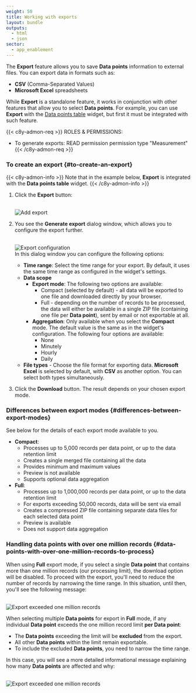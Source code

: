 ```yaml
---
weight: 50
title: Working with exports
layout: bundle
outputs:
  - html
  - json
sector:
  - app_enablement
---
```


The **Export** feature allows you to save **Data points** information to external files. You can export data in formats such as:

- **CSV** (Comma-Separated Values)
- **Microsoft Excel** spreadsheets

While **Export** is a standalone feature, it works in conjunction with other features that allow you to select **Data points**. For example, you can use **Export** with the [Data points table](/cockpit/widgets-collection/#data-point-table) widget, but first it must be integrated with such feature.

{{< c8y-admon-req >}}
ROLES & PERMISSIONS:

- To generate exports: READ permission permission type "Measurement"
{{< /c8y-admon-req >}}

### To create an export {#to-create-an-export}

{{< c8y-admon-info >}}
Note that in the example below, **Export** is integrated with the **Data points table** widget.
{{< /c8y-admon-info >}}

1. Click the **Export** button:

   <br>![Add export](/images/users-guide/cockpit/cockpit-exports-button.png)<br>

2. You see the **Generate export** dialog window, which allows you to configure the export further. 

   <br>![Export configuration](/images/users-guide/cockpit/cockpit-exports-configuration.png)<br>
   In this dialog window you can configure the following options:

   - **Time range**: Select the time range for your export. By default, it uses the same time range as configured in the widget's settings.
   - **Data scope**
     - **Export mode**: The following two options are available:
       - Compact (selected by default) - all data will be exported to one file and downloaded directly by your browser.
       - Full - depending on the number of records to be processed, the data will either be available in a single ZIP file (containing one file per **Data point**), sent by email or not exportable at all.
     - **Aggregation**: Only available when you select the **Compact** mode. The default value is the same as in the widget's configuration. The following four options are available:
       - None
       - Minutely
       - Hourly
       - Daily
   - **File types** - Choose the file format for exporting data. **Microsoft Excel** is selected by default, with **CSV** as another option. You can select both types simultaneously.

3. Click the **Download** button. The result depends on your chosen export mode.

### Differences between export modes {#differences-between-export-modes}

See below for the details of each export mode available to you. 
- **Compact**:
  - Processes up to 5,000 records per data point, or up to the data retention limit
  - Creates a single merged file containing all the data
  - Provides minimum and maximum values
  - Preview is not available
  - Supports optional data aggregation
- **Full**:
  - Processes up to 1,000,000 records per data point, or up to the data retention limit
  - For exports exceeding 50,000 records, data will be sent via email
  - Creates a compressed ZIP file containing separate data files for each selected data point
  - Preview is available
  - Does not support data aggregation

### Handling data points with over one million records {#data-points-with-over-one-million-records-to-process}

When using **Full** export mode, if you select a single **Data point** that contains more than one million records (our processing limit), the download option will be disabled. To proceed with the export, you'll need to reduce the number of records by narrowing the time range. In this situation, until then, you'll see the following message:

<br>![Export exceeded one million records](/images/users-guide/cockpit/cockpit-exports-one-million-for-single-data-point.png)<br>

When selecting multiple **Data points** for export in **Full** mode, if any individual **Data point** exceeds the one million record limit **per Data point**:

- The **Data points** exceeding the limit will be **excluded** from the export.
- All other **Data points** within the limit remain exportable.
- To include the excluded **Data points**, you need to narrow the time range.

In this case, you will see a more detailed informational message explaining how many **Data points** are affected and why:

<br>![Export exceeded one million records](/images/users-guide/cockpit/cockpit-exports-one-million-for-single-data-point-with-other-data-points.png)<br>
